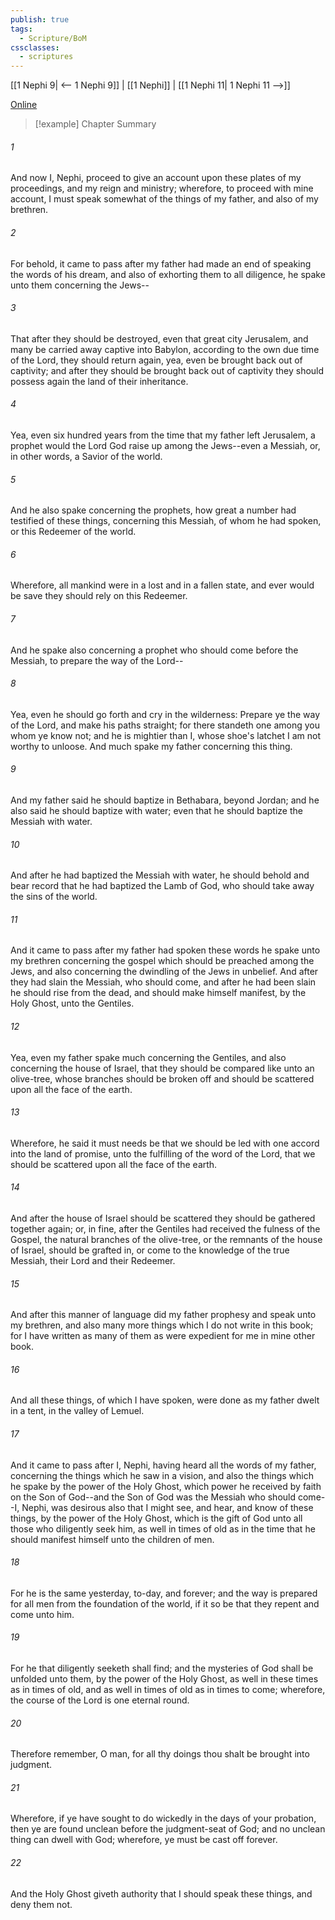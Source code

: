 ```yaml
---
publish: true
tags:
  - Scripture/BoM
cssclasses:
  - scriptures
---
```

[[1 Nephi 9| <-- 1 Nephi 9]] | [[1 Nephi]] | [[1 Nephi 11| 1 Nephi 11 -->]]

[Online](https://churchofjesuschrist.org/study/scriptures/bofm/1-ne/10?lang=eng)

>[!example] Chapter Summary
>
###### 1
And now I, Nephi, proceed to give an account upon these plates of my proceedings, and my reign and ministry; wherefore, to proceed with mine account, I must speak somewhat of the things of my father, and also of my brethren.
###### 2
For behold, it came to pass after my father had made an end of speaking the words of his dream, and also of exhorting them to all diligence, he spake unto them concerning the Jews--
###### 3
That after they should be destroyed, even that great city Jerusalem, and many be carried away captive into Babylon, according to the own due time of the Lord, they should return again, yea, even be brought back out of captivity; and after they should be brought back out of captivity they should possess again the land of their inheritance.
###### 4
Yea, even six hundred years from the time that my father left Jerusalem, a prophet would the Lord God raise up among the Jews--even a Messiah, or, in other words, a Savior of the world.
###### 5
And he also spake concerning the prophets, how great a number had testified of these things, concerning this Messiah, of whom he had spoken, or this Redeemer of the world.
###### 6
Wherefore, all mankind were in a lost and in a fallen state, and ever would be save they should rely on this Redeemer.
###### 7
And he spake also concerning a prophet who should come before the Messiah, to prepare the way of the Lord--
###### 8
Yea, even he should go forth and cry in the wilderness: Prepare ye the way of the Lord, and make his paths straight; for there standeth one among you whom ye know not; and he is mightier than I, whose shoe's latchet I am not worthy to unloose. And much spake my father concerning this thing.
###### 9
And my father said he should baptize in Bethabara, beyond Jordan; and he also said he should baptize with water; even that he should baptize the Messiah with water.
###### 10
And after he had baptized the Messiah with water, he should behold and bear record that he had baptized the Lamb of God, who should take away the sins of the world.
###### 11
And it came to pass after my father had spoken these words he spake unto my brethren concerning the gospel which should be preached among the Jews, and also concerning the dwindling of the Jews in unbelief. And after they had slain the Messiah, who should come, and after he had been slain he should rise from the dead, and should make himself manifest, by the Holy Ghost, unto the Gentiles.
###### 12
Yea, even my father spake much concerning the Gentiles, and also concerning the house of Israel, that they should be compared like unto an olive-tree, whose branches should be broken off and should be scattered upon all the face of the earth.
###### 13
Wherefore, he said it must needs be that we should be led with one accord into the land of promise, unto the fulfilling of the word of the Lord, that we should be scattered upon all the face of the earth.
###### 14
And after the house of Israel should be scattered they should be gathered together again; or, in fine, after the Gentiles had received the fulness of the Gospel, the natural branches of the olive-tree, or the remnants of the house of Israel, should be grafted in, or come to the knowledge of the true Messiah, their Lord and their Redeemer.
###### 15
And after this manner of language did my father prophesy and speak unto my brethren, and also many more things which I do not write in this book; for I have written as many of them as were expedient for me in mine other book.
###### 16
And all these things, of which I have spoken, were done as my father dwelt in a tent, in the valley of Lemuel.
###### 17
And it came to pass after I, Nephi, having heard all the words of my father, concerning the things which he saw in a vision, and also the things which he spake by the power of the Holy Ghost, which power he received by faith on the Son of God--and the Son of God was the Messiah who should come--I, Nephi, was desirous also that I might see, and hear, and know of these things, by the power of the Holy Ghost, which is the gift of God unto all those who diligently seek him, as well in times of old as in the time that he should manifest himself unto the children of men.
###### 18
For he is the same yesterday, to-day, and forever; and the way is prepared for all men from the foundation of the world, if it so be that they repent and come unto him.
###### 19
For he that diligently seeketh shall find; and the mysteries of God shall be unfolded unto them, by the power of the Holy Ghost, as well in these times as in times of old, and as well in times of old as in times to come; wherefore, the course of the Lord is one eternal round.
###### 20
Therefore remember, O man, for all thy doings thou shalt be brought into judgment.
###### 21
Wherefore, if ye have sought to do wickedly in the days of your probation, then ye are found unclean before the judgment-seat of God; and no unclean thing can dwell with God; wherefore, ye must be cast off forever.
###### 22
And the Holy Ghost giveth authority that I should speak these things, and deny them not.




